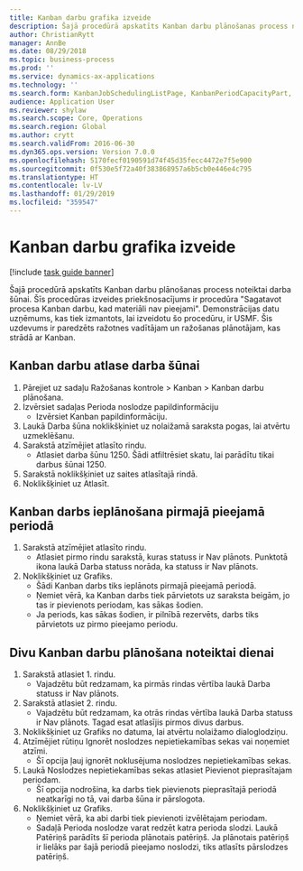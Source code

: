 ```yaml
---
title: Kanban darbu grafika izveide
description: Šajā procedūrā apskatīts Kanban darbu plānošanas process noteiktai darba šūnai.
author: ChristianRytt
manager: AnnBe
ms.date: 08/29/2018
ms.topic: business-process
ms.prod: ''
ms.service: dynamics-ax-applications
ms.technology: ''
ms.search.form: KanbanJobSchedulingListPage, KanbanPeriodCapacityPart, SysLookupMultiSelectGrid, KanbanBoardScheduleJobForward
audience: Application User
ms.reviewer: shylaw
ms.search.scope: Core, Operations
ms.search.region: Global
ms.author: crytt
ms.search.validFrom: 2016-06-30
ms.dyn365.ops.version: Version 7.0.0
ms.openlocfilehash: 5170fecf0190591d74f45d35fecc4472e7f5e900
ms.sourcegitcommit: 0f530e5f72a40f383868957a6b5cb0e446e4c795
ms.translationtype: HT
ms.contentlocale: lv-LV
ms.lasthandoff: 01/29/2019
ms.locfileid: "359547"
---
```

# <a name="schedule-kanban-jobs"></a>Kanban darbu grafika izveide

[!include [task guide banner](../../includes/task-guide-banner.md)]

Šajā procedūrā apskatīts Kanban darbu plānošanas process noteiktai darba šūnai. Šīs procedūras izveides priekšnosacījums ir procedūra "Sagatavot procesa Kanban darbu, kad materiāli nav pieejami". Demonstrācijas datu uzņēmums, kas tiek izmantots, lai izveidotu šo procedūru, ir USMF. Šis uzdevums ir paredzēts ražotnes vadītājam un ražošanas plānotājam, kas strādā ar Kanban.


## <a name="select-kanban-jobs-for-a-work-cell"></a>Kanban darbu atlase darba šūnai
1. Pārejiet uz sadaļu Ražošanas kontrole > Kanban > Kanban darbu plānošana.
2. Izvērsiet sadaļas Perioda noslodze papildinformāciju
    * Izvērsiet Kanban papildinformāciju.  
3. Laukā Darba šūna noklikšķiniet uz nolaižamā saraksta pogas, lai atvērtu uzmeklēšanu.
4. Sarakstā atzīmējiet atlasīto rindu.
    * Atlasiet darba šūnu 1250. Šādi atfiltrēsiet skatu, lai parādītu tikai darbus šūnai 1250.  
5. Sarakstā noklikšķiniet uz saites atlasītajā rindā.
6. Noklikšķiniet uz Atlasīt.

## <a name="schedule-a-kanban-job-in-the-first-available-period"></a>Kanban darbs ieplānošana pirmajā pieejamā periodā
1. Sarakstā atzīmējiet atlasīto rindu.
    * Atlasiet pirmo rindu sarakstā, kuras statuss ir Nav plānots. Punktotā ikona laukā Darba statuss norāda, ka statuss ir Nav plānots.  
2. Noklikšķiniet uz Grafiks.
    * Šādi Kanban darbs tiks ieplānots pirmajā pieejamā periodā.  
    * Ņemiet vērā, ka Kanban darbs tiek pārvietots uz saraksta beigām, jo tas ir pievienots periodam, kas sākas šodien.  
    * Ja periods, kas sākas šodien, ir pilnībā rezervēts, darbs tiks pārvietots uz pirmo pieejamo periodu.  

## <a name="schedule-two-kanban-jobs-for-a-specific-day"></a>Divu Kanban darbu plānošana noteiktai dienai
1. Sarakstā atlasiet 1. rindu.
    * Vajadzētu būt redzamam, ka pirmās rindas vērtība laukā Darba statuss ir Nav plānots.  
2. Sarakstā atlasiet 2. rindu.
    * Vajadzētu būt redzamam, ka otrās rindas vērtība laukā Darba statuss ir Nav plānots. Tagad esat atlasījis pirmos divus darbus.  
3. Noklikšķiniet uz Grafiks no datuma, lai atvērtu nolaižamo dialoglodziņu.
4. Atzīmējiet rūtiņu Ignorēt noslodzes nepietiekamības sekas vai noņemiet atzīmi.
    * Šī opcija ļauj ignorēt noklusējuma noslodzes nepietiekamības sekas.  
5. Laukā Noslodzes nepietiekamības sekas atlasiet Pievienot pieprasītajam periodam.
    * Šī opcija nodrošina, ka darbs tiek pievienots pieprasītajā periodā neatkarīgi no tā, vai darba šūna ir pārslogota.  
6. Noklikšķiniet uz Grafiks.
    * Ņemiet vērā, ka abi darbi tiek pievienoti izvēlētajam periodam.  
    * Sadaļā Perioda noslodze varat redzēt katra perioda slodzi. Laukā Patēriņš parādīts šī perioda plānotais patēriņš. Ja plānotais patēriņš ir lielāks par šajā periodā pieejamo noslodzi, tiks atlasīts pārslodzes patēriņš.  

